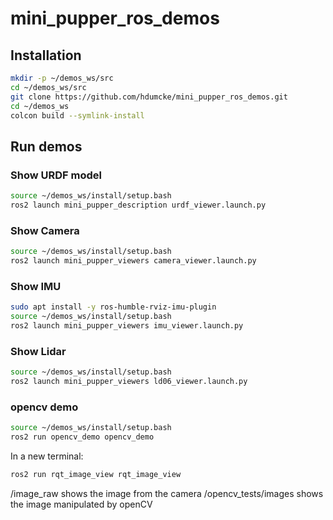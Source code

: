 # mini_pupper_ros_demos

## Installation

```sh
mkdir -p ~/demos_ws/src
cd ~/demos_ws/src
git clone https://github.com/hdumcke/mini_pupper_ros_demos.git
cd ~/demos_ws
colcon build --symlink-install
```

## Run demos

### Show URDF model
```sh
source ~/demos_ws/install/setup.bash
ros2 launch mini_pupper_description urdf_viewer.launch.py
```

### Show Camera
```sh
source ~/demos_ws/install/setup.bash
ros2 launch mini_pupper_viewers camera_viewer.launch.py
```

### Show IMU
```sh
sudo apt install -y ros-humble-rviz-imu-plugin
source ~/demos_ws/install/setup.bash
ros2 launch mini_pupper_viewers imu_viewer.launch.py
```

### Show Lidar
```sh
source ~/demos_ws/install/setup.bash
ros2 launch mini_pupper_viewers ld06_viewer.launch.py
```

### opencv demo
```sh
source ~/demos_ws/install/setup.bash
ros2 run opencv_demo opencv_demo
```

In a new terminal:

```sh
ros2 run rqt_image_view rqt_image_view
```

/image_raw shows the image from the camera
/opencv_tests/images shows the image manipulated by openCV
